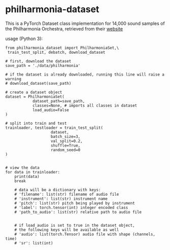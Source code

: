 # philharmonia-dataset

This is a PyTorch Dataset class implementation for 14,000 sound samples of the Philharmonia Orchestra, retrieved from their [website](https://philharmonia.co.uk/resources/sound-samples/)

usage (Python 3):
```
from philharmonia_dataset import PhilharmoniaSet,\
 train_test_split, debatch, download_dataset

# first, download the dataset 
save_path = './data/philharmonia'

# if the dataset is already downloaded, running this line will raise a warning
# download_dataset(save_path)

# create a dataset object
dataset = PhilharmoniaSet(
			dataset_path=save_path, 
			classes=None, # imports all classes in dataset 
			load_audio=False
)

# split into train and test
trainloader, testloader = train_test_split(
					dataset,
					batch_size=3, 
					val_split=0.2, 
					shuffle=True, 
					random_seed=0
)


# view the data
for data in trainloader:
    print(data)
    break

    # data will be a dictionary with keys:
    # 'filename': list(str) filename of audio file
    # 'instrument': list(str) instrument name 
    # 'pitch': list(str) pitch being played by instrument
    # 'label': torch.tensor(int) integer encoded class
    # 'path_to_audio': list(str) relative path to audio file

    
    # if load_audio is set to true in the dataset object, 
    # the following keys will be available as well
    # 'audio': list(torch.Tensor) audio file with shape (channels, time)
    # 'sr': list(int)
		
```